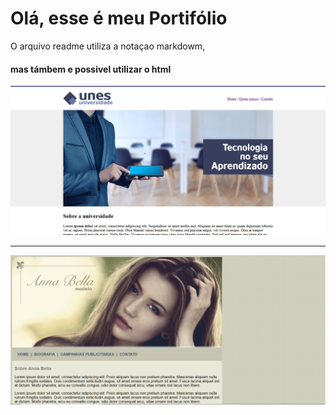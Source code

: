 # Olá, esse é meu Portifólio
O arquivo readme utiliza a notaçao markdowm, <h4> mas támbem e possivel utilizar o html</h4>
<img src="unes.png"/>
<hr>
<img src="anabela.png"/>
